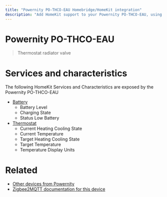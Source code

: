 ```yaml
---
title: "Powernity PO-THCO-EAU Homebridge/HomeKit integration"
description: "Add HomeKit support to your Powernity PO-THCO-EAU, using Homebridge, Zigbee2MQTT and homebridge-z2m."
---
```

<!---
This file has been GENERATED using src/docgen/docgen.ts
DO NOT EDIT THIS FILE MANUALLY!
-->
# Powernity PO-THCO-EAU
> Thermostat radiator valve


# Services and characteristics
The following HomeKit Services and Characteristics are exposed by
the Powernity PO-THCO-EAU

* [Battery](../../battery.md)
  * Battery Level
  * Charging State
  * Status Low Battery
* [Thermostat](../../climate.md)
  * Current Heating Cooling State
  * Current Temperature
  * Target Heating Cooling State
  * Target Temperature
  * Temperature Display Units


# Related
* [Other devices from Powernity](../index.md#powernity)
* [Zigbee2MQTT documentation for this device](https://www.zigbee2mqtt.io/devices/PO-THCO-EAU.html)